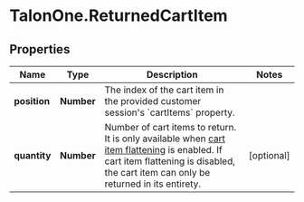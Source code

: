 # TalonOne.ReturnedCartItem

## Properties

Name | Type | Description | Notes
------------ | ------------- | ------------- | -------------
**position** | **Number** | The index of the cart item in the provided customer session&#39;s &#x60;cartItems&#x60; property. | 
**quantity** | **Number** | Number of cart items to return. It is only available when [cart item flattening](https://docs.talon.one/docs/product/campaigns/managing-general-settings#flattening) is enabled. If cart item flattening is disabled, the cart item can only be returned in its entirety.  | [optional] 


